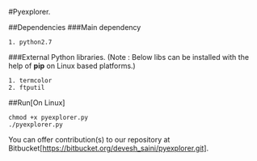 #Pyexplorer.

##Dependencies
###Main dependency
```
1. python2.7
```
###External Python libraries.
(Note : Below libs can be installed with the help of **pip** on Linux based platforms.)

```
1. termcolor
2. ftputil
```

##Run[On Linux]

```
chmod +x pyexplorer.py
./pyexplorer.py
```

You can offer contribution(s) to our repository at Bitbucket[https://bitbucket.org/devesh_saini/pyexplorer.git].

